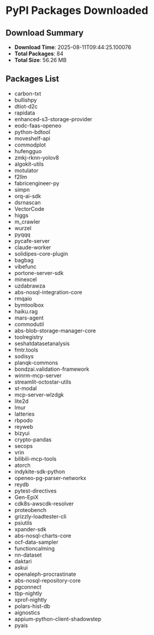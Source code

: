 # PyPI Packages Downloaded

## Download Summary
- **Download Time**: 2025-08-11T09:44:25.100076
- **Total Packages**: 84
- **Total Size**: 56.26 MB

## Packages List
- carbon-txt
- bullishpy
- dtiot-d2c
- rapidata
- enhanced-s3-storage-provider
- eodc-faas-openeo
- python-bdtool
- moveshelf-api
- commodplot
- hufengguo
- zmkj-rknn-yolov8
- algokit-utils
- motulator
- f2llm
- fabricengineer-py
- simpn
- orq-ai-sdk
- dsrnascan
- VectorCode
- higgs
- m_crawler
- wurzel
- pyqqq
- pycafe-server
- claude-worker
- solidipes-core-plugin
- bagbag
- vibefunc
- portone-server-sdk
- minexcel
- uzdabrawza
- abs-nosql-integration-core
- rmqaio
- bymtoolbox
- haiku.rag
- mars-agent
- commodutil
- abs-blob-storage-manager-core
- toolregistry
- seshatdatasetanalysis
- fmtr.tools
- sodisys
- planqk-commons
- bondzai.validation-framework
- winrm-mcp-server
- streamlit-octostar-utils
- st-modal
- mcp-server-wlzdgk
- lite2d
- lmur
- latteries
- rbpodo
- reyweb
- bizyui
- crypto-pandas
- secops
- vrin
- bilibili-mcp-tools
- atorch
- indykite-sdk-python
- openeo-pg-parser-networkx
- reydb
- pytest-directives
- Gen-EpiX
- cdk8s-awscdk-resolver
- proteobench
- grizzly-loadtester-cli
- psiutils
- xpander-sdk
- abs-nosql-charts-core
- ocf-data-sampler
- functioncalming
- nn-dataset
- daktari
- askui
- openaleph-procrastinate
- abs-nosql-repository-core
- pgconnect
- tbp-nightly
- xprof-nightly
- polars-hist-db
- aignostics
- appium-python-client-shadowstep
- pyais

